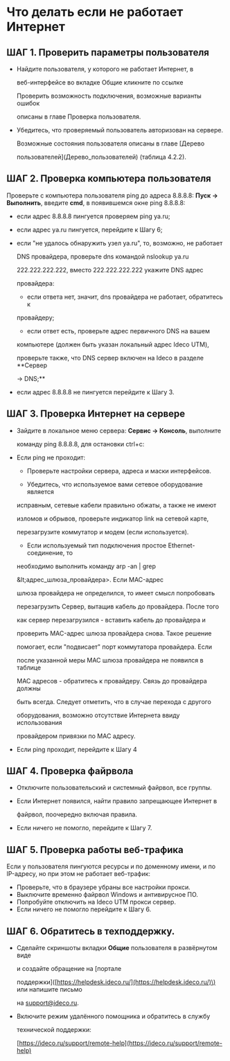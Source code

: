 # Что делать если не работает Интернет

## ШАГ 1. Проверить параметры пользователя

* Найдите пользователя, у которого не работает Интернет, в

  веб-интерфейсе во вкладке Общие кликните по ссылке

  Проверить возможность подключения, возможные варианты ошибок

  описаны в главе Проверка пользователя.

* Убедитесь, что проверяемый пользователь авторизован на сервере.

  Возможные состояния пользователя описаны в главе \[Дерево

  пользователей\]\(Дерево\_пользователей\) \(таблица 4.2.2\).

## ШАГ 2. Проверка компьютера пользователя

Проверьте с компьютера пользователя ping до адреса 8.8.8.8: **Пуск -&gt; Выполнить**, введите **cmd**, в появившемся окне ping 8.8.8.8:

* если адрес 8.8.8.8 пингуется проверяем ping ya.ru;
* если адрес ya.ru пингуется, перейдите к Шагу 6;
* если "не удалось обнаружить узел ya.ru", то, возможно, не работает

  DNS провайдера, проверьте dns командой nslookup ya.ru

  222.222.222.222, вместо 222.222.222.222 укажите DNS адрес

  провайдера:  

  - если ответа нет, значит, dns провайдера не работает, обратитесь к

  провайдеру;  

  - если ответ есть, проверьте адрес первичного DNS на вашем

  компьютере \(должен быть указан локальный адрес Ideco UTM\),

  проверьте также, что DNS сервер включен на Ideco в разделе \*\*Сервер

  -&gt; DNS;\*\*

* если адрес 8.8.8.8 не пингуется перейдите к Шагу 3.

## ШАГ 3. Проверка Интернет на сервере

* Зайдите в локальное меню сервера: **Сервис -&gt; Консоль**, выполните

  команду ping 8.8.8.8, для остановки ctrl+c:

* Если ping не проходит:  

  - Проверьте настройки сервера, адреса и маски интерфейсов.  

  - Убедитесь, что используемое вами сетевое оборудование является

  исправным, сетевые кабели правильно обжаты, а также не имеют

  изломов и обрывов, проверьте индикатор link на сетевой карте,

  перезагрузите коммутатор и модем \(если используется\).  

  - Если используемый тип подключения простое Ethernet-соединение, то

  необходимо выполнить команду arp -an \| grep

  \&lt;адрес\_шлюза\_провайдера&gt;. Если MAC-адрес

  шлюза провайдера не определился, то имеет смысл попробовать

  перезагрузить Сервер, вытащив кабель до провайдера. После того

  как сервер перезагрузился - вставить кабель до провайдера и

  проверить MAC-адрес шлюза провайдера снова. Такое решение

  помогает, если "подвисает" порт коммутатора провайдера. Если

  после указанной меры MAC шлюза провайдера не появился в таблице

  MAC адресов - обратитесь к провайдеру. Связь до провайдера должны

  быть всегда. Следует отметить, что в случае перехода с другого

  оборудования, возможно отсутствие Интернета ввиду использования

  провайдером привязки по MAC адресу.

* Если ping проходит, перейдите к Шагу 4

## ШАГ 4. Проверка файрвола

* Отключите пользовательский и системный файрвол, все группы.
* Если Интернет появился, найти правило запрещающее Интернет в

  файрвол, поочередно включая правила.

* Если ничего не помогло, перейдите к Шагу 7.

## ШАГ 5. Проверка работы веб-трафика

Если у пользователя пингуются ресурсы и по доменному имени, и по IP-адресу, но при этом не работает веб-трафик:

* Проверьте, что в браузере убраны все настройки прокси.
* Выключите временно файрвол Windows и антивирусное ПО.
* Попробуйте отключить на Ideco UTM прокси сервер.
* Если ничего не помогло перейдите к Шагу 6.

## ШАГ 6. Обратитесь в техподдержку.

* Cделайте скриншоты вкладки **Общие** пользователя в развёрнутом виде

  и создайте обращение на \[портале

  поддержки\]\([https://helpdesk.ideco.ru/](https://helpdesk.ideco.ru/)\) или напишите письмо

  на [support@ideco.ru](mailto:support@ideco.ru).

* Включите режим удалённого помощника и обратитесь в службу

  технической поддержки:

  [https://ideco.ru/support/remote-help](https://ideco.ru/support/remote-help)

